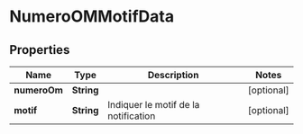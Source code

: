 

# NumeroOMMotifData


## Properties

| Name | Type | Description | Notes |
|------------ | ------------- | ------------- | -------------|
|**numeroOm** | **String** |  |  [optional] |
|**motif** | **String** | Indiquer le motif de la notification |  [optional] |



